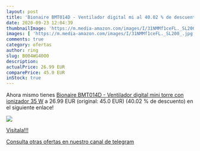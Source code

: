 ```yaml
---
layout: post
title: 'Bionaire BMT014D - Ventilador digital mi al 40.02 % de descuento'
date: 2020-09-23 12:04:39
thumbnailImage: 'https://m.media-amazon.com/images/I/31NMMf1ceFL._SL200_.jpg'
images: [ 'https://m.media-amazon.com/images/I/31NMMf1ceFL._SL200_.jpg' ]
comments: true
category: ofertas
author: ring
slug: B004WG40O0
description:
actualPrice: 26.99 EUR
comparePrice: 45.0 EUR
inStock: true
---
```


Ahora mismo tienes [Bionaire BMT014D - Ventilador digital mini torre con ionizador  35 W](https://www.amazon.com/dp/B004WG40O0/?tag=redken08-20) a 26.99 EUR (original: 45.0 EUR) (40.02 %  de descuento) en el siguiente enlace!

[![](https://m.media-amazon.com/images/I/31NMMf1ceFL._SL200_.jpg)](https://www.amazon.com/dp/B004WG40O0/?tag=redken08-20)

[Visítala!!!](https://www.amazon.com/dp/B004WG40O0/?tag=redken08-20)

[Consulta otras ofertas en nuestro canal de telegram](https://t.me/s/ofertas25)
